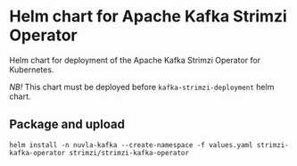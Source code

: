 # Helm chart for Apache Kafka Strimzi Operator

Helm chart for deployment of the Apache Kafka Strimzi Operator for Kubernetes.

*NB!* This chart must be deployed before `kafka-strimzi-deployment` helm chart.

## Package and upload

```shell script
helm install -n nuvla-kafka --create-namespace -f values.yaml strimzi-kafka-operator strimzi/strimzi-kafka-operator
```
